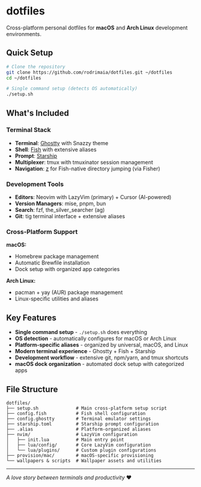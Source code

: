 # dotfiles

Cross-platform personal dotfiles for **macOS** and **Arch Linux** development environments.

## Quick Setup

```bash
# Clone the repository
git clone https://github.com/rodrimaia/dotfiles.git ~/dotfiles
cd ~/dotfiles

# Single command setup (detects OS automatically)
./setup.sh
```

## What's Included

### Terminal Stack
- **Terminal**: [Ghostty](https://github.com/ghostty/ghostty) with Snazzy theme
- **Shell**: [Fish](https://fishshell.com/) with extensive aliases
- **Prompt**: [Starship](https://starship.rs/)
- **Multiplexer**: tmux with tmuxinator session management
- **Navigation**: [z](https://github.com/jethrokuan/z) for Fish-native directory jumping (via Fisher)

### Development Tools
- **Editors**: Neovim with LazyVim (primary) + Cursor (AI-powered)
- **Version Managers**: mise, pnpm, bun
- **Search**: fzf, the_silver_searcher (ag)
- **Git**: tig terminal interface + extensive aliases

### Cross-Platform Support

**macOS:**
- Homebrew package management
- Automatic Brewfile installation
- Dock setup with organized app categories

**Arch Linux:**
- pacman + yay (AUR) package management  
- Linux-specific utilities and aliases


## Key Features

- **Single command setup** - `./setup.sh` does everything
- **OS detection** - automatically configures for macOS or Arch Linux
- **Platform-specific aliases** - organized by universal, macOS, and Linux
- **Modern terminal experience** - Ghostty + Fish + Starship
- **Development workflow** - extensive git, npm/yarn, and tmux shortcuts
- **macOS dock organization** - automated dock setup with categorized apps

## File Structure

```
dotfiles/
├── setup.sh              # Main cross-platform setup script
├── config.fish           # Fish shell configuration  
├── config.ghostty        # Terminal emulator settings
├── starship.toml         # Starship prompt configuration
├── .alias                # Platform-organized aliases
├── nvim/                 # LazyVim configuration
│   ├── init.lua          # Main entry point
│   ├── lua/config/       # Core LazyVim configuration
│   └── lua/plugins/      # Custom plugin configurations
├── provision/mac/        # macOS-specific provisioning
└── wallpapers & scripts  # Wallpaper assets and utilities
```

---

*A love story between terminals and productivity* ❤️
